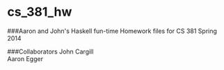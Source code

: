 cs_381_hw
=========

###Aaron and John's Haskell fun-time
Homework files for CS 381 Spring 2014

###Collaborators
John Cargill  
Aaron Egger  
